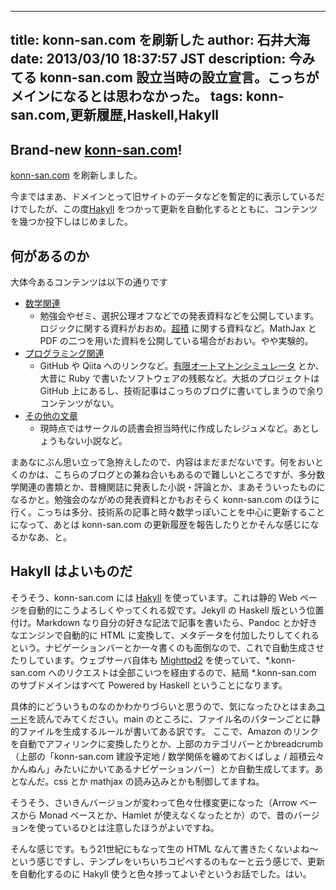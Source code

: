 ------
title: konn-san.com を刷新した
author: 石井大海
date: 2013/03/10 18:37:57 JST
description: 今みてる konn-san.com 設立当時の設立宣言。こっちがメインになるとは思わなかった。
tags: konn-san.com,更新履歴,Haskell,Hakyll
------

Brand-new [konn-san.com](http://konn-san.com)!
------------------------------------
[konn-san.com](http://konn-san.com) を刷新しました。

今まではまあ、ドメインとって旧サイトのデータなどを暫定的に表示しているだけでしたが、この度[Hakyll](http://jaspervdj.be/hakyll/) をつかって更新を自動化するとともに、コンテンツを幾つか投下しはじめました。

何があるのか
-----------------
大体今あるコンテンツは以下の通りです

* [数学関連](http://konn-san.com/math/)
    * 勉強会やゼミ、選択公理オフなどでの発表資料などを公開しています。ロジックに関する資料がおおめ。[超積](http://konn-san.com/math/ultraproduct.html) に関する資料など。MathJax と PDF の二つを用いた資料を公開している場合がおおい。やや実験的。
* [プログラミング関連](http://konn-san.com/math/)
    * GitHub や Qiita へのリンクなど。[有限オートマトンシミュレータ](http://konn-san.com/prog/automaton/) とか、大昔に Ruby で書いたソフトウェアの残骸など。大抵のプロジェクトは GitHub 上にあるし、技術記事はこっちのブログに書いてしまうので余りコンテンツがない。
* [その他の文章](http://konn-san.com/writing/)
    * 現時点ではサークルの読書会担当時代に作成したレジュメなど。あとしょうもない小説など。

まあなにぶん思い立って急拵えしたので、内容はまだまだないです。何をおいとくのかは、こちらのブログとの兼ね合いもあるので難しいところですが、多分数学関連の書類とか、昔機関誌に発表した小説・評論とか、まあそういったものになるかと。勉強会のながめの発表資料とかもおそらく konn-san.com のほうに行く。こっちは多分、技術系の記事と時々数学っぽいことを中心に更新することになって、あとは konn-san.com の更新履歴を報告したりとかそんな感じになるかなあ、と。

Hakyll はよいものだ
-------------------------
そうそう、konn-san.com には [Hakyll](http://jaspervdj.be/hakyll/) を使っています。これは静的 Web ページを自動的にこうよろしくやってくれる奴です。Jekyll の Haskell 版という位置付け。Markdown なり自分の好きな記法で記事を書いたら、Pandoc とか好きなエンジンで自動的に HTML に変換して、メタデータを付加したりしてくれるという。ナビゲーションバーとか一々書くのも面倒なので、これで自動生成させたりしています。ウェブサーバ自体も [Mighttpd2](http://mew.org/~kazu/proj/mighttpd/en/) を使っていて、*.konn-san.com へのリクエストは全部こいつを経由するので、結局 *.konn-san.com のサブドメインはすべて Powered by Haskell ということになります。

具体的にどういうものなのかわかりづらいと思うので、気になったひとはまあ[コード](http://gitweb.konn-san.com/repo/konn-sancom/blob/master/site.hs)を読んでみてください。main のところに、ファイル名のパターンごとに静的ファイルを生成するルールが書いてある訳です。
ここで、Amazon のリンクを自動でアフィリンクに変換したりとか、上部のカテゴリバーとかbreadcrumb（上部の「konn-san.com 建設予定地 / 数学関係を纏めておくばしょ / 超積云々かんぬん」みたいにかいてあるナビゲーションバー）とか自動生成してます。あとなんだ。css とか mathjax の読み込みとかも制御してますね。

そうそう、さいきんバージョンが変わって色々仕様変更になった（Arrow ベースから Monad ベースとか、Hamlet が使えなくなったとか）ので、昔のバージョンを使っているひとは注意したほうがよいですね。

そんな感じです。もう21世紀にもなって生の HTML なんて書きたくないよね〜という感じですし、テンプレをいちいちコピペするのもなーと云う感じで、更新を自動化するのに Hakyll 使うと色々捗ってよいぞというお話でした。はい。
